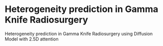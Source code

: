 # Heterogeneity prediction in Gamma Knife Radiosurgery


Heterogeneity prediction in Gamma Knife Radiosurgery using Diffusion Model with 2.5D attention
